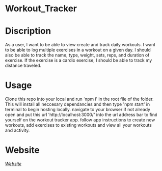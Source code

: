 # Workout_Tracker

# Discription

As a user, I want to be able to view create and track daily workouts. I want to be able to log multiple exercises in a workout on a given day. I should also be able to track the name, type, weight, sets, reps, and duration of exercise. If the exercise is a cardio exercise, I should be able to track my distance traveled.

# Usage

Clone this repo into your local and run 'npm i' in the root file of the folder. 
This will install all neccesary dependancies and then type 'npm start' in terminal to begin hosting locally.
navigate to your browser if not already open and put this url 'http://localhost:3000/' into the url address bar to
find yourself on the workout tracker app. follow app instructions to create new workouts, add exercises to existing workouts and view all your workouts and activity.

# Website

*[Website](https://hidden-lake-86990.herokuapp.com/?id=607b6153ac147c0015cff0b9)*
